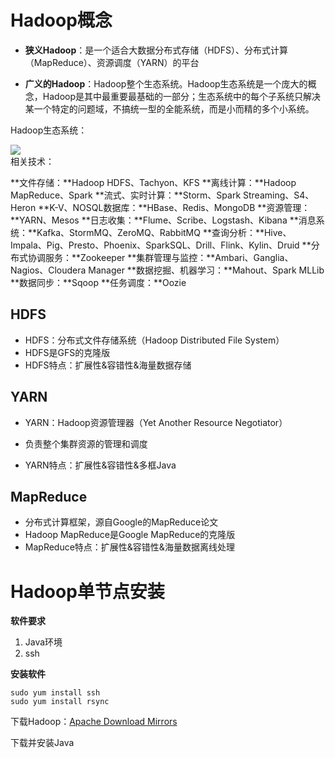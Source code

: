 # Hadoop概念

- **狭义Hadoop**：是一个适合大数据分布式存储（HDFS）、分布式计算（MapReduce）、资源调度（YARN）的平台

- **广义的Hadoop**：Hadoop整个生态系统。Hadoop生态系统是一个庞大的概念，Hadoop是其中最重要最基础的一部分；生态系统中的每个子系统只解决某一个特定的问题域，不搞统一型的全能系统，而是小而精的多个小系统。

Hadoop生态系统：

<div>
    <image src="img/hadoop.png"></image>
</div>
相关技术：

**文件存储：**Hadoop HDFS、Tachyon、KFS
**离线计算：**Hadoop MapReduce、Spark
**流式、实时计算：**Storm、Spark Streaming、S4、Heron
**K-V、NOSQL数据库：**HBase、Redis、MongoDB
**资源管理：**YARN、Mesos
**日志收集：**Flume、Scribe、Logstash、Kibana
**消息系统：**Kafka、StormMQ、ZeroMQ、RabbitMQ
**查询分析：**Hive、Impala、Pig、Presto、Phoenix、SparkSQL、Drill、Flink、Kylin、Druid
**分布式协调服务：**Zookeeper
**集群管理与监控：**Ambari、Ganglia、Nagios、Cloudera Manager
**数据挖掘、机器学习：**Mahout、Spark MLLib
**数据同步：**Sqoop
**任务调度：**Oozie

## HDFS

- HDFS：分布式文件存储系统（Hadoop Distributed File System）
- HDFS是GFS的克隆版
- HDFS特点：扩展性&容错性&海量数据存储

## YARN

- YARN：Hadoop资源管理器（Yet Another Resource Negotiator）

- 负责整个集群资源的管理和调度
- YARN特点：扩展性&容错性&多框Java

## MapReduce

- 分布式计算框架，源自Google的MapReduce论文
- Hadoop MapReduce是Google MapReduce的克隆版
- MapReduce特点：扩展性&容错性&海量数据离线处理

# Hadoop单节点安装

**软件要求**

1. Java环境
2. ssh

**安装软件**

```
sudo yum install ssh
sudo yum install rsync
```

下载Hadoop：[Apache Download Mirrors](http://www.apache.org/dyn/closer.cgi/hadoop/common/)

下载并安装Java